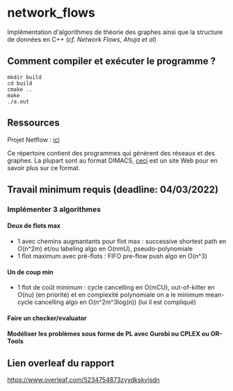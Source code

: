 # network_flows

Implémentation d'algorithmes de théorie des graphes ainsi que la structure de données en C++ (*cf. Network Flows, Ahuja et al*)

## Comment compiler et exécuter le programme ?

```shell
mkdir build
cd build
cmake ..
make
./a.out
```

## Ressources

Projet Netflow : [ici](http://archive.dimacs.rutgers.edu/pub/netflow/generators/network/)

Ce répertoire contient des programmes qui génèrent des réseaux et des graphes.
La plupart sont au format DIMACS, [ceci](http://lpsolve.sourceforge.net/5.5/DIMACS_maxf.htm) est un site Web pour en savoir plus sur ce format.

## Travail minimum requis (deadline: 04/03/2022)

### Implémenter 3 algorithmes

#### Deux de flots max

- 1 avec chemins augmantants pour flot max : successive shortest path en O(n^2m) et/ou labeling algo en O(nmU), pseudo-polynomiale
- 1 flot maximum avec pré-flots : FIFO pre-flow push algo en O(n^3)

#### Un de coup min

- 1 flot de coût minimum : cycle cancelling en O(mCU), out-of-kilter en O(nu) (en priorité) et en complexité polynomiale on a le minimum mean-cycle cancelling algo en O(n^2m^3log(n)) (lui il est compliqué)

#### Faire un checker/evaluator

#### Modéliser les problèmes sous forme de PL avec Gurobi ou CPLEX ou OR-Tools

## Lien overleaf du rapport

<https://www.overleaf.com/5234754873zyydkskvjsdn>
